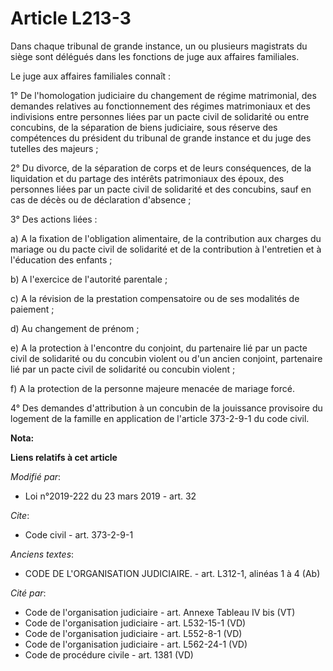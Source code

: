 # Article L213-3

Dans chaque tribunal de grande instance, un ou plusieurs magistrats du siège sont délégués dans les fonctions de juge aux
affaires familiales. 

Le juge aux affaires familiales connaît : 

1° De l'homologation judiciaire du changement de régime matrimonial, des demandes relatives au fonctionnement des régimes
matrimoniaux et des indivisions entre personnes liées par un pacte civil de solidarité ou entre concubins, de la séparation
de biens judiciaire, sous réserve des compétences du président du tribunal de grande instance et du juge des tutelles des
majeurs ; 

2° Du divorce, de la séparation de corps et de leurs conséquences, de la liquidation et du partage des intérêts patrimoniaux
des époux, des personnes liées par un pacte civil de solidarité et des concubins, sauf en cas de décès ou de déclaration
d'absence ; 

3° Des actions liées : 

a) A la fixation de l'obligation alimentaire, de la contribution aux charges du mariage ou du pacte civil de solidarité et de
la contribution à l'entretien et à l'éducation des enfants ; 

b) A l'exercice de l'autorité parentale ; 

c) A la révision de la prestation compensatoire ou de ses modalités de paiement ; 

d) Au changement de prénom ; 

e) A la protection à l'encontre du conjoint, du partenaire lié par un pacte civil de solidarité ou du concubin violent ou
d'un ancien conjoint, partenaire lié par un pacte civil de solidarité ou concubin violent ; 

f) A la protection de la personne majeure menacée de mariage forcé. 

4° Des demandes d'attribution à un concubin de la jouissance provisoire du logement de la famille en application de l'article
373-2-9-1 du code civil.

**Nota:**



**Liens relatifs à cet article**

_Modifié par_:

  - Loi n°2019-222 du 23 mars 2019 - art. 32

_Cite_:

  - Code civil - art. 373-2-9-1

_Anciens textes_:

  - CODE DE L'ORGANISATION JUDICIAIRE. - art. L312-1, alinéas 1 à 4 (Ab)

_Cité par_:

  - Code de l'organisation judiciaire - art. Annexe Tableau IV bis (VT)
  - Code de l'organisation judiciaire - art. L532-15-1 (VD)
  - Code de l'organisation judiciaire - art. L552-8-1 (VD)
  - Code de l'organisation judiciaire - art. L562-24-1 (VD)
  - Code de procédure civile - art. 1381 (VD)
